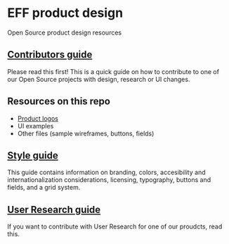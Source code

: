 # EFF product design
Open Source product design resources

## [Contributors guide](https://github.com/EFForg/design/blob/master/Contributors.md)
Please read this first! This is a quick guide on how to contribute to one of our Open Source projects with design, research or UI changes.

## Resources on this repo
* [Product logos](https://github.com/EFForg/design/blob/master/logos/logos.md)
* UI examples
* Other files (sample wireframes, buttons, fields)

## [Style guide](https://github.com/EFForg/design/blob/master/styleguide.md)
This guide contains information on branding, colors, accesibility and internationalization considerations, licensing, typography, buttons and fields, and a grid system.

## [User Research guide](https://github.com/EFForg/design/blob/master/Research.md)
If you want to contribute with User Research for one of our proudcts, read this.

